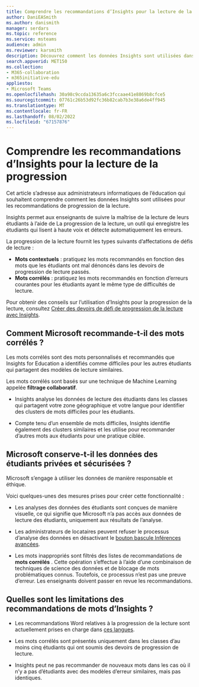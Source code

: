 ```yaml
---
title: Comprendre les recommandations d’Insights pour la lecture de la progression
author: DaniEASmith
ms.author: danismith
manager: serdars
ms.topic: reference
ms.service: msteams
audience: admin
ms.reviewer: karsmith
description: Découvrez comment les données Insights sont utilisées dans la progression de la lecture pour améliorer les compétences en lecture des étudiants.
search.appverid: MET150
ms.collection:
- M365-collaboration
- m365initiative-edu
appliesto:
- Microsoft Teams
ms.openlocfilehash: 30a98c9ccda13635a6c3fccaae41e8869b8cfce5
ms.sourcegitcommit: 07761c26b53d92fc36b82cab7b3e38a6de4ff945
ms.translationtype: MT
ms.contentlocale: fr-FR
ms.lasthandoff: 08/02/2022
ms.locfileid: "67157876"
---
```

# <a name="understand-insights-for-reading-progress-recommendations"></a>Comprendre les recommandations d’Insights pour la lecture de la progression

Cet article s’adresse aux administrateurs informatiques de l’éducation qui souhaitent comprendre comment les données Insights sont utilisées pour les recommandations de progression de la lecture.

Insights permet aux enseignants de suivre la maîtrise de la lecture de leurs étudiants à l’aide de La progression de la lecture, un outil qui enregistre les étudiants qui lisent à haute voix et détecte automatiquement les erreurs.

La progression de la lecture fournit les types suivants d’affectations de défis de lecture :

- **Mots contextuels** : pratiquez les mots recommandés en fonction des mots que les étudiants ont mal dénoncés dans les devoirs de progression de lecture passés.
- **Mots corrélés** : pratiquez les mots recommandés en fonction d’erreurs courantes pour les étudiants ayant le même type de difficultés de lecture.

Pour obtenir des conseils sur l’utilisation d’Insights pour la progression de la lecture, consultez [Créer des devoirs de défi de progression de la lecture avec Insights](https://support.microsoft.com/topic/c2f8f4c0-69d5-4302-b3a5-ee4dfb7a8ffe).

## <a name="how-does-microsoft-recommend-correlated-words"></a>Comment Microsoft recommande-t-il des mots corrélés ?

Les mots corrélés sont des mots personnalisés et recommandés que Insights for Education a identifiés comme difficiles pour les autres étudiants qui partagent des modèles de lecture similaires.

Les mots corrélés sont basés sur une technique de Machine Learning appelée **filtrage collaboratif**.

- Insights analyse les données de lecture des étudiants dans les classes qui partagent votre zone géographique et votre langue pour identifier des clusters de mots difficiles pour les étudiants.

- Compte tenu d’un ensemble de mots difficiles, Insights identifie également des clusters similaires et les utilise pour recommander d’autres mots aux étudiants pour une pratique ciblée.

## <a name="does-microsoft-keep-students-data-private-and-secure"></a>Microsoft conserve-t-il les données des étudiants privées et sécurisées ?

Microsoft s’engage à utiliser les données de manière responsable et éthique.

Voici quelques-unes des mesures prises pour créer cette fonctionnalité :

- Les analyses des données des étudiants sont conçues de manière visuelle, ce qui signifie que Microsoft n’a pas accès aux données de lecture des étudiants, uniquement aux résultats de l’analyse.

- Les administrateurs de locataires peuvent refuser le processus d’analyse des données en désactivant le [bouton bascule Inférences avancées](class-insights.md#turn-on-and-off-advanced-inferences-in-insights).

- Les mots inappropriés sont filtrés des listes de recommandations de **mots corrélés** . Cette opération s’effectue à l’aide d’une combinaison de techniques de science des données et de blocage de mots problématiques connus. Toutefois, ce processus n’est pas une preuve d’erreur. Les enseignants doivent passer en revue les recommandations.

## <a name="what-are-the-limitations-of-insights-word-recommendations"></a>Quelles sont les limitations des recommandations de mots d’Insights ?

- Les recommandations Word relatives à la progression de la lecture sont actuellement prises en charge dans [ces langues](https://support.microsoft.com/topic/getting-started-with-reading-progress-in-teams-7617c11c-d685-4cb7-8b75-3917b297c407#ID0EDD=Supported_Languages).

- Les mots corrélés sont présentés uniquement dans les classes d’au moins cinq étudiants qui ont soumis des devoirs de progression de lecture.

- Insights peut ne pas recommander de nouveaux mots dans les cas où il n’y a pas d’étudiants avec des modèles d’erreur similaires, mais pas identiques.
